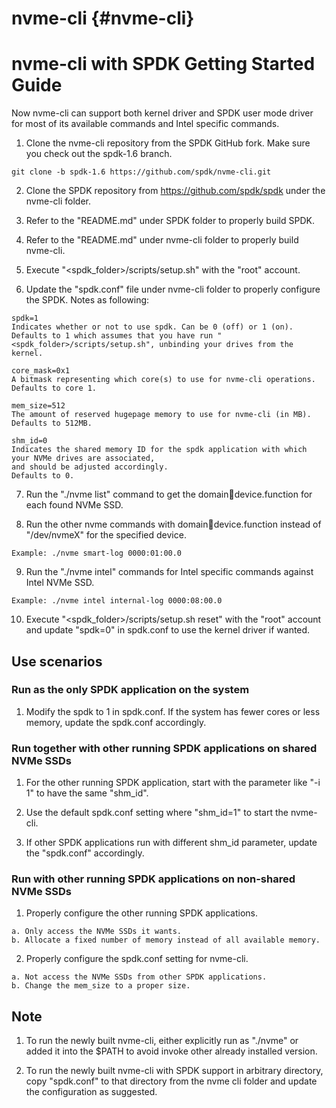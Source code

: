 # nvme-cli {#nvme-cli}

# nvme-cli with SPDK Getting Started Guide

Now nvme-cli can support both kernel driver and SPDK user mode driver for most of its available commands and
Intel specific commands.

1. Clone the nvme-cli repository from the SPDK GitHub fork. Make sure you check out the spdk-1.6 branch.
~~~{.sh}
git clone -b spdk-1.6 https://github.com/spdk/nvme-cli.git
~~~

2. Clone the SPDK repository from https://github.com/spdk/spdk under the nvme-cli folder.

3. Refer to the "README.md" under SPDK folder to properly build SPDK.

4. Refer to the "README.md" under nvme-cli folder to properly build nvme-cli.

5. Execute "<spdk_folder>/scripts/setup.sh" with the "root" account.

6. Update the "spdk.conf" file under nvme-cli folder to properly configure the SPDK. Notes as following:
~~~{.sh}
spdk=1
Indicates whether or not to use spdk. Can be 0 (off) or 1 (on).
Defaults to 1 which assumes that you have run "<spdk_folder>/scripts/setup.sh", unbinding your drives from the kernel.

core_mask=0x1
A bitmask representing which core(s) to use for nvme-cli operations.
Defaults to core 1.

mem_size=512
The amount of reserved hugepage memory to use for nvme-cli (in MB).
Defaults to 512MB.

shm_id=0
Indicates the shared memory ID for the spdk application with which your NVMe drives are associated,
and should be adjusted accordingly.
Defaults to 0.
~~~

7. Run the "./nvme list" command to get the domain:bus:device.function for each found NVMe SSD.

8. Run the other nvme commands with domain:bus:device.function instead of "/dev/nvmeX" for the specified device.
~~~{.sh}
Example: ./nvme smart-log 0000:01:00.0
~~~

9. Run the "./nvme intel" commands for Intel specific commands against Intel NVMe SSD.
~~~{.sh}
Example: ./nvme intel internal-log 0000:08:00.0
~~~

10. Execute "<spdk_folder>/scripts/setup.sh reset" with the "root" account and update "spdk=0" in spdk.conf to
use the kernel driver if wanted.

## Use scenarios

### Run as the only SPDK application on the system
1. Modify the spdk to 1 in spdk.conf. If the system has fewer cores or less memory, update the spdk.conf accordingly.

### Run together with other running SPDK applications on shared NVMe SSDs
1. For the other running SPDK application, start with the parameter like "-i 1" to have the same "shm_id".

2. Use the default spdk.conf setting where "shm_id=1" to start the nvme-cli.

3. If other SPDK applications run with different shm_id parameter, update the "spdk.conf" accordingly.

### Run with other running SPDK applications on non-shared NVMe SSDs
1. Properly configure the other running SPDK applications.
~~~{.sh}
a. Only access the NVMe SSDs it wants.
b. Allocate a fixed number of memory instead of all available memory.
~~~

2. Properly configure the spdk.conf setting for nvme-cli.
~~~{.sh}
a. Not access the NVMe SSDs from other SPDK applications.
b. Change the mem_size to a proper size.
~~~

## Note
1. To run the newly built nvme-cli, either explicitly run as "./nvme" or added it into the $PATH to avoid
invoke other already installed version.

2. To run the newly built nvme-cli with SPDK support in arbitrary directory, copy "spdk.conf" to that
directory from the nvme cli folder and update the configuration as suggested.
